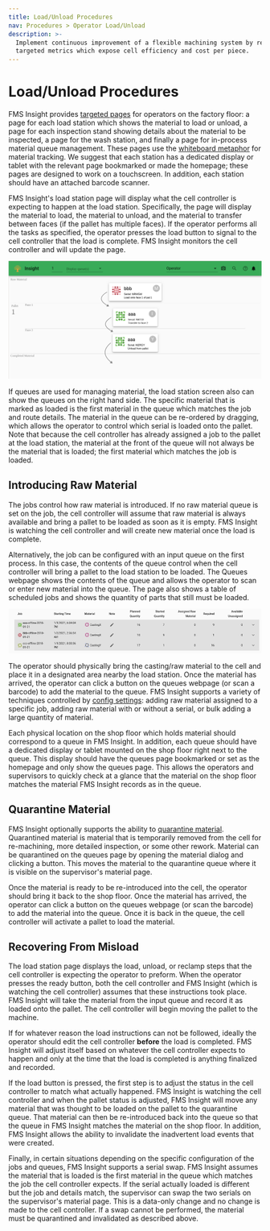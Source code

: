 ```yaml
---
title: Load/Unload Procedures
nav: Procedures > Operator Load/Unload
description: >-
  Implement continuous improvement of a flexible machining system by reviewing
  targeted metrics which expose cell efficiency and cost per piece.
---
```


# Load/Unload Procedures

FMS Insight provides [targeted pages](client-station-monitor) for operators on the factory floor:
a page for each load station which shows the material to load or unload, a page for each inspection stand
showing details about the material to be inspected, a page for the wash station, and finally a page
for in-process material queue management. These pages use the [whiteboard metaphor](material-tracking)
for material tracking. We suggest that each station has a dedicated display or tablet with the relevant page
bookmarked or made the homepage; these pages are designed to work on a touchscreen. In addition, each station
should have an attached barcode scanner.

FMS Insight's load station page will display what the cell controller
is expecting to happen at the load station. Specifically, the page will display the material
to load, the material to unload, and the material to transfer between faces (if the pallet has
multiple faces). If the operator performs all the tasks as specified, the operator presses
the load button to signal to the cell controller that the load is complete. FMS Insight monitors
the cell controller and will update the page.

![Screenshot of Load Station screen](screenshots/insight-load-station.png)

If queues are used for managing material, the load station screen also can show the queues on the
right hand side. The specific material that is marked as loaded is the first material in the queue
which matches the job and route details. The material in the queue can be re-ordered by dragging,
which allows the operator to control which serial is loaded onto the pallet. Note that because
the cell controller has already assigned a job to the pallet at the load station, the material
at the front of the queue will not always be the material that is loaded; the first material which
matches the job is loaded.

## Introducing Raw Material

The jobs control how raw material is introduced. If no raw
material queue is set on the job, the cell controller will assume that raw material is
always available and bring a pallet to be loaded as soon as it is empty. FMS Insight is watching
the cell controller and will create new material once the load is complete.

Alternatively, the job can be configured with an input queue on the first process. In this case,
the contents of the queue control when the cell controller will bring a pallet to the load
station to be loaded. The Queues webpage shows the contents of the queue and allows the operator
to scan or enter new material into the queue. The page also shows a table of scheduled jobs and
shows the quantity of parts that still must be loaded.

![Screenshot of queues page](screenshots/insight-queues-jobs-table.png)

The operator should physically bring the casting/raw material to the cell and place it in
a designated area nearby the load station. Once the material has arrived, the operator
can click a button on the queues webpage (or scan a barcode) to add the material to the queue.
FMS Insight supports a variety of techniques controlled by [config settings](server-config):
adding raw material assigned to a specific job, adding raw material with or without a serial,
or bulk adding a large quantity of material.

Each physical location on the shop floor which holds material should correspond to a queue
in FMS Insight. In addition, each queue should have a dedicated display or tablet mounted
on the shop floor right next to the queue. This display should have the queues page
bookmarked or set as the homepage and only show the queues page. This allows the operators
and supervisors to quickly check at a glance that the material on the shop floor matches
the material FMS Insight records as in the queue.

## Quarantine Material

FMS Insight optionally supports the ability to [quarantine material](material-quarantine).
Quarantined material is material that is temporarily removed from the cell for re-machining,
more detailed inspection, or some other rework. Material can be quarantined on the queues
page by opening the material dialog and clicking a button. This moves the material to
the quarantine queue where it is visible on the supervisor's material page.

Once the material is ready to be re-introduced into the cell, the operator should bring it
back to the shop floor. Once the material has arrived, the operator can click a button on
the queues webpage (or scan the barcode) to add the material into the queue. Once it is
back in the queue, the cell controller will activate a pallet to load the material.

## Recovering From Misload

The load station page displays the load, unload, or reclamp steps that the cell
controller is expecting the operator to preform. When the operator presses the ready button,
both the cell controller and FMS Insight (which is watching the cell controller) assumes
that these instructions took place. FMS Insight will take the material from the input queue
and record it as loaded onto the pallet. The cell controller will begin moving the pallet
to the machine.

If for whatever reason the load instructions can not be followed, ideally the operator should
edit the cell controller **before** the load is completed. FMS Insight will adjust itself
based on whatever the cell controller expects to happen and only at the time that the load
is completed is anything finalized and recorded.

If the load button is pressed, the first step is to adjust the status in the cell controller
to match what actually happened. FMS Insight is watching the cell controller and when
the pallet status is adjusted, FMS Insight will move any material that was thought to
be loaded on the pallet to the quarantine queue. That material can then be re-introduced
back into the queue so that the queue in FMS Insight matches the material on the shop floor.
In addition, FMS Insight allows the ability to invalidate the inadvertent load events that
were created.

Finally, in certain situations depending on the specific configuration of the jobs and queues,
FMS Insight supports a serial swap. FMS Insight assumes the material that is loaded is the
first material in the queue which matches the job the cell controller expects.
If the serial actually loaded is different but the job and details match, the supervisor can
swap the two serials on the supervisor's material page. This is a data-only change and no
change is made to the cell controller. If a swap cannot be performed, the material must be
quarantined and invalidated as described above.
